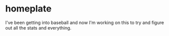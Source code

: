 # homeplate

I've been getting into baseball and now
I'm working on this to try and figure out all
the stats and everything.
